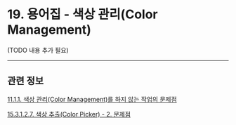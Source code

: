 # 19. 용어집 - 색상 관리(Color Management)

(TODO 내용 추가 필요)

***

## 관련 정보

[11.1.1. 색상 관리(Color Management)를 하지 않는 작업의 문제점](./11-01-01-problems_of_a_non_color_managed_workflow.md)

[15.3.1.2.7. 색상 추출(Color Picker) - 2. 문제점](./15-03-01-02-07-color_picker.md#15-03-01-02-07-s2)